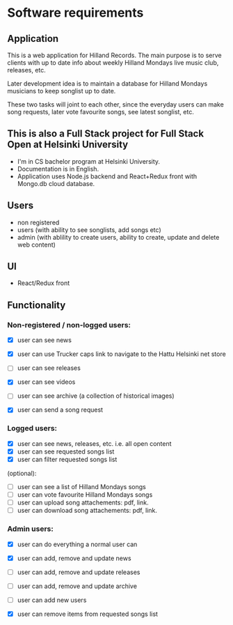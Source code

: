 # Software requirements

## Application

This is a web application for Hilland Records. The main purpose is to serve clients with up to date info about weekly Hilland Mondays live music club, 
releases, etc. 

Later development idea is to maintain a database for Hilland Mondays musicians to keep songlist up to date.

These two tasks will joint to each other, since the everyday users can make song requests, later vote favourite songs, see latest songlist, etc.


## This is also a Full Stack project for Full Stack Open at Helsinki University 

- I'm in CS bachelor program at Helsinki University.
- Documentation is in English.
- Application uses Node.js backend and React+Redux front with Mongo.db cloud database.


## Users

- non registered
- users (with ability to see songlists, add songs etc)
- admin (with ablility to create users, ability to create, update and delete web content)


## UI

- React/Redux front

## Functionality
### Non-registered / non-logged users:

- [x] user can see news
- [x] user can use Trucker caps link to navigate to the Hattu Helsinki net store 
- [ ] user can see releases
- [x] user can see videos
- [ ] user can see archive (a collection of historical images)
- [x] user can send a song request


### Logged users:

- [x] user can see news, releases, etc. i.e. all open content
- [x] user can see requested songs list
- [x] user can filter requested songs list

(optional):

- [ ] user can see a list of Hilland Mondays songs
- [ ] user can vote favourite Hilland Mondays songs
- [ ] user can upload song attachements: pdf, link. 
- [ ] user can download song attachements: pdf, link.

### Admin users:

- [x] user can do everything a normal user can
- [x] user can add, remove and update news
- [ ] user can add, remove and update releases
- [ ] user can add, remove and update archive
- [ ] user can add new users
- [x] user can remove items from requested songs list 

